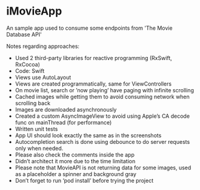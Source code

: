 # iMovieApp
An sample app used to consume some endpoints from 'The Movie Database API'

Notes regarding approaches:
* Used 2 third-party libraries for reactive programming (RxSwift, RxCocoa)
* Code: Swift
* Views use AutoLayout
* Views are created programmatically, same for ViewControllers
* On movie list, search or ’now playing’ have paging with infinite scrolling
* Cached images while getting them to avoid consuming network when scrolling back
* Images are downloaded asynchronously
* Created a custom AsyncImageView to avoid using Apple’s CA decode func on mainThread (for performance)
* Written unit tests
* App UI should look exactly the same as in the screenshots
* Autocompletion search is done using debounce to do server requests only when needed.
* Please also check the comments inside the app
* Didn’t architect it more due to the time limitation
* Please note that MovieAPI is not returning data for some images, used as a placeholder a spinner and background gray
* Don’t forget to run ‘pod install’ before trying the project
